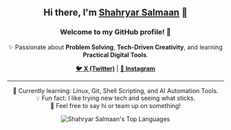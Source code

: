 <h2 align="center">Hi there, I'm <a href="https://linktr.ee/shahryarsalmaan" target="_blank">Shahryar Salmaan</a> 👋</h2>
<h3 align="center">Welcome to my GitHub profile! 🚀</h3>

<p align="center">✨ Passionate about <strong>Problem Solving</strong>, <strong>Tech-Driven Creativity</strong>, and learning <strong>Practical Digital Tools</strong>.</p>

<p align="center">
  <a href="https://x.com/shahryarsalmaan" target="_blank"><strong>🐦 X (Twitter)</strong></a> |
  <a href="https://instagram.com/shahryar_salmaan" target="_blank"><strong>📸 Instagram</strong></a>
</p>

<hr>

<p align="center">
  🌱 Currently learning: Linux, Git, Shell Scripting, and AI Automation Tools.<br>
  💡 Fun fact: I like trying new tech and seeing what sticks.<br>
  💬 Feel free to say hi or team up on something!
</p>

<p align="center">
  <img src="https://github-readme-stats.vercel.app/api/top-langs/?username=shahryar-salmaan&theme=dark&show_icons=true&hide_border=true&layout=compact" alt="Shahryar Salmaan's Top Languages">
</p>

